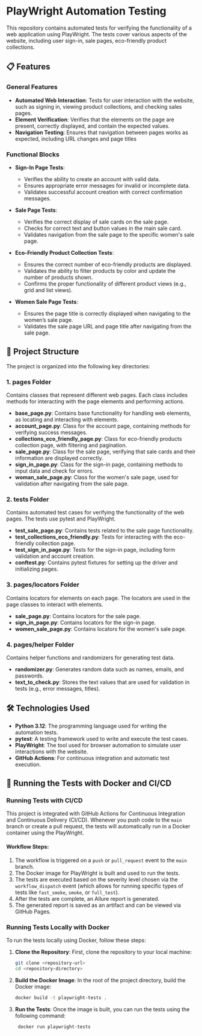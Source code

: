 # PlayWright Automation Testing

This repository contains automated tests for verifying the functionality of a web application using PlayWright. 
The tests cover various aspects of the website, including user sign-in, sale pages, eco-friendly product collections.

## 📋 Features

### General Features
- **Automated Web Interaction**: Tests for user interaction with the website, such as signing in, viewing product 
collections, and checking sales pages.
- **Element Verification**: Verifies that the elements on the page are present, correctly displayed, and 
contain the expected values.
- **Navigation Testing**: Ensures that navigation between pages works as expected, including URL changes and page titles

### Functional Blocks
- **Sign-In Page Tests**:
  - Verifies the ability to create an account with valid data.
  - Ensures appropriate error messages for invalid or incomplete data.
  - Validates successful account creation with correct confirmation messages.
  
- **Sale Page Tests**:
  - Verifies the correct display of sale cards on the sale page.
  - Checks for correct text and button values in the main sale card.
  - Validates navigation from the sale page to the specific women's sale page.

- **Eco-Friendly Product Collection Tests**:
  - Ensures the correct number of eco-friendly products are displayed.
  - Validates the ability to filter products by color and update the number of products shown.
  - Confirms the proper functionality of different product views (e.g., grid and list views).

- **Women Sale Page Tests**:
  - Ensures the page title is correctly displayed when navigating to the women’s sale page.
  - Validates the sale page URL and page title after navigating from the sale page.

## 📂 Project Structure

The project is organized into the following key directories:

### 1. **pages Folder**
Contains classes that represent different web pages. Each class includes methods for interacting with the 
page elements and performing actions.

- **base_page.py**: Contains base functionality for handling web elements, as locating and interacting with elements.
- **account_page.py**: Class for the account page, containing methods for verifying success messages.
- **collections_eco_friendly_page.py**: Class for eco-friendly products collection page, with filtering and pagination.
- **sale_page.py**: Class for the sale page, verifying that sale cards and their information are displayed correctly.
- **sign_in_page.py**: Class for the sign-in page, containing methods to input data and check for errors.
- **woman_sale_page.py**: Class for the women's sale page, used for validation after navigating from the sale page.

### 2. **tests Folder**
Contains automated test cases for verifying the functionality of the web pages. 
The tests use pytest and PlayWright.

- **test_sale_page.py**: Contains tests related to the sale page functionality.
- **test_collections_eco_friendly.py**: Tests for interacting with the eco-friendly collection page.
- **test_sign_in_page.py**: Tests for the sign-in page, including form validation and account creation.
- **conftest.py**: Contains pytest fixtures for setting up the driver and initializing pages.

### 3. **pages/locators Folder**
Contains locators for elements on each page. The locators are used in the page classes to interact with elements.

- **sale_page.py**: Contains locators for the sale page.
- **sign_in_page.py**: Contains locators for the sign-in page.
- **women_sale_page.py**: Contains locators for the women's sale page.

### 4. **pages/helper Folder**
Contains helper functions and randomizers for generating test data.

- **randomizer.py**: Generates random data such as names, emails, and passwords.
- **text_to_check.py**: Stores the text values that are used for validation in tests (e.g., error messages, titles).

## 🛠 Technologies Used
- **Python 3.12**: The programming language used for writing the automation tests.
- **pytest**: A testing framework used to write and execute the test cases.
- **PlayWright**: The tool used for browser automation to simulate user interactions with the website.
- **GitHub Actions**: For continuous integration and automatic test execution.

## 🚀 Running the Tests with Docker and CI/CD

### Running Tests with CI/CD

This project is integrated with GitHub Actions for Continuous Integration and Continuous Delivery (CI/CD). 
Whenever you push code to the `main` branch or create a pull request, the tests will automatically run in a Docker 
container using the PlayWright.

#### Workflow Steps:
1. The workflow is triggered on a `push` or `pull_request` event to the `main` branch.
2. The Docker image for PlayWright is built and used to run the tests.
3. The tests are executed based on the severity level chosen via the `workflow_dispatch` event 
(which allows for running specific types of tests like `fast_smoke`, `smoke`, or `full_test`).
4. After the tests are complete, an Allure report is generated.
5. The generated report is saved as an artifact and can be viewed via GitHub Pages.


### Running Tests Locally with Docker
To run the tests locally using Docker, follow these steps:

1. **Clone the Repository**:
   First, clone the repository to your local machine:
   ```bash
   git clone <repository-url>
   cd <repository-directory>

2. **Build the Docker Image**:
   In the root of the project directory, build the Docker image:
   ```bash
   docker build -t playwright-tests .
   
3. **Run the Tests**:
   Once the image is built, you can run the tests using the following command:
   ```bash
    docker run playwright-tests